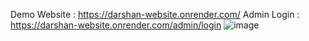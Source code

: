 Demo Website : https://darshan-website.onrender.com/
Admin Login : https://darshan-website.onrender.com/admin/login
![image](https://github.com/user-attachments/assets/31d3df4e-e429-48be-8841-a595bac7c9fd)
